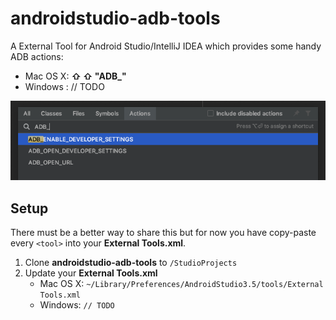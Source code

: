 # androidstudio-adb-tools

A External Tool for Android Studio/IntelliJ IDEA which provides some handy ADB actions:

- Mac OS X: **⇧ ⇧ "ADB_"**
- Windows : // TODO

![Image of Yaktocat](https://github.com/nodes-android/androidstudio-adb-tools/blob/master/docs/readme_example.png)

## Setup

There must be a better way to share this but for now you have copy-paste every `<tool>` into your **External Tools.xml**.

1. Clone **androidstudio-adb-tools** to `/StudioProjects`
2. Update your **External Tools.xml**
    - Mac OS X: `~/Library/Preferences/AndroidStudio3.5/tools/External Tools.xml`
    - Windows: `// TODO`

